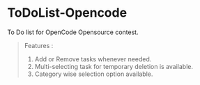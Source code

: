 # ToDoList-Opencode
To Do list for OpenCode Opensource contest. 
> Features :
> 1. Add or Remove tasks whenever needed.
> 2. Multi-selecting task for temporary deletion is available.
> 3. Category wise selection option available.
